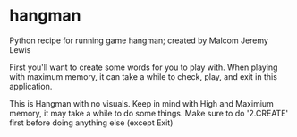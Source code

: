 # hangman
Python recipe for running game hangman; created by Malcom Jeremy Lewis 

First you'll want to create some words for you to play with. When playing with maximum memory, it can take a while to check, play, and exit in this application.

This is Hangman with no visuals. Keep in mind with High and Maximium memory, it may take a while to do some things. Make sure to do '2.CREATE' first before doing anything else (except Exit)
